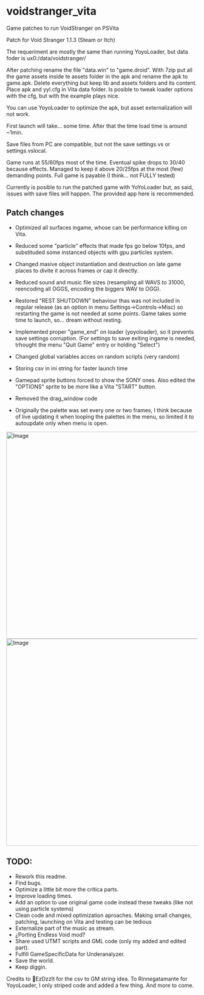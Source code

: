 # voidstranger_vita
Game patches to run VoidStranger on PSVita

Patch for Void Stranger 1.1.3 (Steam or Itch)

The requeriment are mostly the same than running YoyoLoader, but data foder is ux0:/data/voidstranger/

After patching rename the file "data.win" to "game.droid". With 7zip put all the game assets inside te assets folder in the apk and rename the apk to game.apk. Delete everything but keep lib and assets folders and its content. Place apk and yyl.cfg in Vita data folder. Is posible to tweak loader options with the cfg, but with the example plays nice.

You can use YoyoLoader to optimize the apk, but asset externalization will not work. 

First launch will take... some time. After that the time load time is around ~1min.

Save files from PC are compatible, but not the save settings.vs or settings.vslocal.

Game runs at 55/60fps most of the time. Eventual spike drops to 30/40 because effects. Managed to keep it above 20/25fps at the most (few) demanding points. Full game is payable (I think... not FULLY tested)

Currently is posible to run the patched game with YoYoLoader but, as said, issues with save files will happen. The provided app here is recommended.


## Patch changes
- Optimized all surfaces ingame, whose can be performance killing on Vita.

- Reduced some "particle" effects that made fps go below 10fps, and substituded some instanced objects with gpu particles system.

- Changed masive object instantiation and destruction on late game places to divite it across frames or cap it directly.

- Reduced sound and music file sizes (resampling all WAVS to 31000, reencoding all OGGS, encoding the biggers WAV to OGG).

- Restored "REST SHUTDOWN" behaviour thas was not included in regular release (as an option in menu Settings->Controls->Misc) so restarting the game is not needed at some points. Game takes some time to launch, so... dream without resting.

- Implemented proper "game_end" on loader (yoyoloader), so it prevents save settings corruption. (For settings to save exiting ingame is needed, trhought the menu "Quit Game" entry or holding "Select")

- Changed global variables acces on random scripts (very random)

- Storing csv in ini string for faster launch time

- Gamepad sprite buttons forced to show the SONY ones. Also edited the "OPTIONS" sprite to be more like a Vita "START" button.

- Removed the drag_window code

- Originally the palette was set every one or two frames, I think because of live updating it when looping the palettes in the menu, so limited it to autoupdate only when menu is open.


<img width="960" height="544" alt="Image" src="https://github.com/user-attachments/assets/3b348bc8-c974-4ccd-bef3-1f48f8b98025" />

<img width="960" height="544" alt="Image" src="https://github.com/user-attachments/assets/2b871c34-7e19-4b1e-97b1-b5fac2dac4f8" />


## TODO:
- Rework this readme.
- Find bugs.
- Optimize a little bit more the critica parts.
- Improve loading times.
- Add an option to use original game code instead these tweaks (like not using particle systems)
- Clean code and mixed optimization aproaches. Making small changes, patching, launching on Vita and testing can be tedious
- Externalize part of the music as stream.
- ¿Porting Endless Void mod?
- Share used UTMT scripts and GML code (only my added and edited part).
- Fulfill GameSpecificData for Underanalyzer.
- Save the world.
- Keep diggin.



Credits to EzDzzIt for the csv to GM string idea.
To Rinnegatamante for YoyoLoader, I only striped code and added a few thing.
And more to come.
